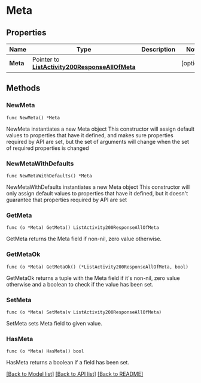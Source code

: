 # Meta

## Properties

Name | Type | Description | Notes
------------ | ------------- | ------------- | -------------
**Meta** | Pointer to [**ListActivity200ResponseAllOfMeta**](ListActivity200ResponseAllOfMeta.md) |  | [optional] 

## Methods

### NewMeta

`func NewMeta() *Meta`

NewMeta instantiates a new Meta object
This constructor will assign default values to properties that have it defined,
and makes sure properties required by API are set, but the set of arguments
will change when the set of required properties is changed

### NewMetaWithDefaults

`func NewMetaWithDefaults() *Meta`

NewMetaWithDefaults instantiates a new Meta object
This constructor will only assign default values to properties that have it defined,
but it doesn't guarantee that properties required by API are set

### GetMeta

`func (o *Meta) GetMeta() ListActivity200ResponseAllOfMeta`

GetMeta returns the Meta field if non-nil, zero value otherwise.

### GetMetaOk

`func (o *Meta) GetMetaOk() (*ListActivity200ResponseAllOfMeta, bool)`

GetMetaOk returns a tuple with the Meta field if it's non-nil, zero value otherwise
and a boolean to check if the value has been set.

### SetMeta

`func (o *Meta) SetMeta(v ListActivity200ResponseAllOfMeta)`

SetMeta sets Meta field to given value.

### HasMeta

`func (o *Meta) HasMeta() bool`

HasMeta returns a boolean if a field has been set.


[[Back to Model list]](../README.md#documentation-for-models) [[Back to API list]](../README.md#documentation-for-api-endpoints) [[Back to README]](../README.md)


